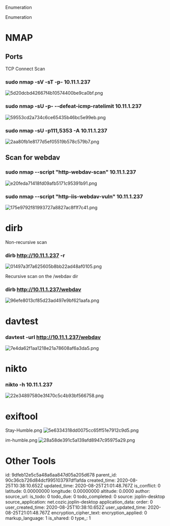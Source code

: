 Enumeration

Enumeration

# NMAP
## Ports
TCP Connect Scan
### sudo nmap -sV -sT -p- 10.11.1.237
![5d20dcbd42667f4b10574400be9ca0bf.png](:/1ef343704a7746c39fa3970d1aa950af)

### sudo nmap -sU -p- --defeat-icmp-ratelimit 10.11.1.237
![59553cd2a734c6ce65435b46bc5e99eb.png](:/7cb32157dd9b4d51800f47cc030fa9a8)

### sudo nmap -sU -p111,5353 -A 10.11.1.237
![2aa80fb1e8177d5ef05519b578c579b7.png](:/ddb89417384a4050b7e4c74c7403a1bc)

## Scan for webdav
### sudo nmap --script "http-webdav-scan" 10.11.1.237
![e20feda71418fd09afb5171c95391b91.png](:/0a301e4a11d84b90a8489f2ca61e3047)

### sudo nmap --script "http-iis-webdav-vuln" 10.11.1.237
![175e9792f81993727a8827ac8f1f7c41.png](:/dfd96e8125914956909de59e22f68759)

# dirb
Non-recursive scan
### dirb http://10.11.1.237 -r
![01497a3f7a625605b8bb22ad48af0105.png](:/cdd0aa134a0243f0b92483498eb8aaf4)

Recursive scan on the /webdav dir
### dirb http://10.11.1.237/webdav
![96efe8013cf85d23ad497e9bf621aafa.png](:/bf39052bfcb84fd88297a1b0dfee4685)

# davtest
### davtest -url http://10.11.1.237/webdav
![7e4da62f1aa1218e21a78608af6a3da5.png](:/4b2f5fe8b7ee4095bf4227449b72f523)

# nikto
### nikto -h 10.11.1.237
![22e34897580e3f470c5c4b93bf566758.png](:/58a6b659a28e4317a57bfdb024d9f767)


# exiftool
Stay-Humble.png
![5e6334318dd0075cc65ff51e7912c9d5.png](:/111a23614808416cb40afe46f30957b8)

im-humble.png
![28a58de391c5a139afd8947c95975a29.png](:/6ccbe947c1e0421e88a47abcacae1538)



# Other Tools


id: 9dfeb12e5c5a48a6aa847d05a205d678
parent_id: 90c36cb726d84dcf995103797df1afda
created_time: 2020-08-25T10:38:10.652Z
updated_time: 2020-08-25T21:01:48.767Z
is_conflict: 0
latitude: 0.00000000
longitude: 0.00000000
altitude: 0.0000
author: 
source_url: 
is_todo: 0
todo_due: 0
todo_completed: 0
source: joplin-desktop
source_application: net.cozic.joplin-desktop
application_data: 
order: 0
user_created_time: 2020-08-25T10:38:10.652Z
user_updated_time: 2020-08-25T21:01:48.767Z
encryption_cipher_text: 
encryption_applied: 0
markup_language: 1
is_shared: 0
type_: 1